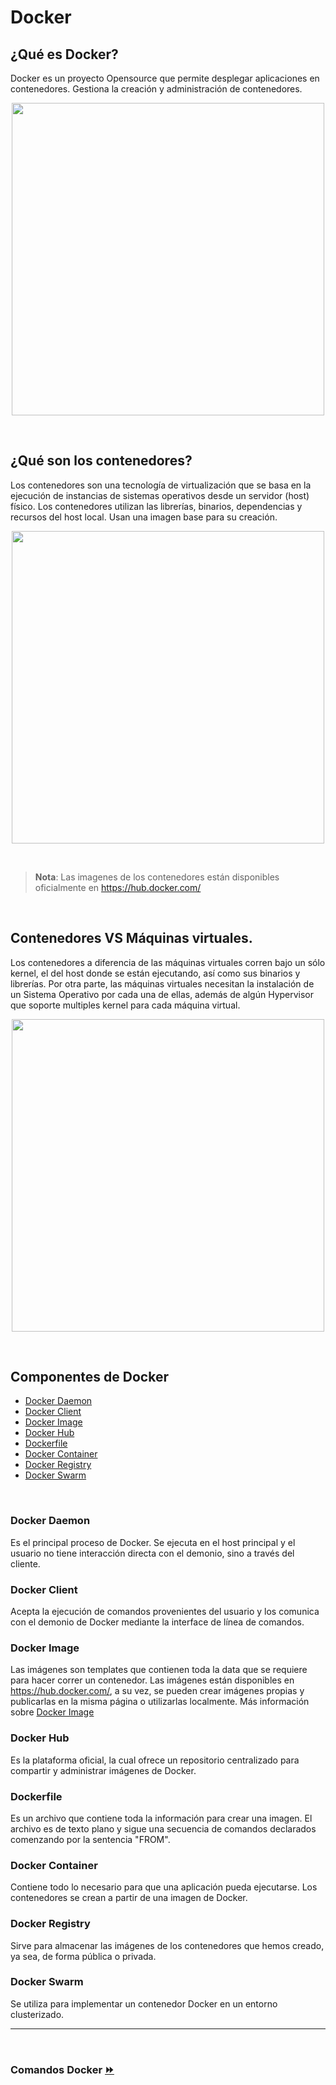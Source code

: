 # Docker

## ¿Qué es Docker?

Docker es un proyecto Opensource que permite desplegar aplicaciones en contenedores. Gestiona la creación y administración de contenedores.

<p align="center"><img src="https://raw.githubusercontent.com/coneking/kube_demo/dia1/images/docker.png" width="500" /></p>

<br>

## ¿Qué son los contenedores?

Los contenedores son una tecnología de virtualización que se basa en la ejecución de instancias de sistemas operativos desde un servidor (host) físico.
Los contenedores utilizan las librerías, binarios, dependencias y recursos del host local. Usan una imagen base para su creación.

<p align="center"><img src="https://raw.githubusercontent.com/coneking/kube_demo/dia1/images/container.png" width="500" /></p>

<br>

>**Nota**: Las imagenes de los contenedores están disponibles oficialmente en https://hub.docker.com/

<br>

## Contenedores VS Máquinas virtuales.

Los contenedores a diferencia de las máquinas virtuales corren bajo un sólo kernel, el del host donde se están ejecutando, así como sus binarios y librerías.
Por otra parte, las máquinas virtuales necesitan la instalación de un Sistema Operativo por cada una de ellas, además de algún Hypervisor que soporte multiples kernel para cada máquina virtual.

<p align="center"><img src="https://raw.githubusercontent.com/coneking/kube_demo/dia1/images/vm-vs-container.png" width="500" /></p>

<br>

## Componentes de Docker

- [Docker Daemon](#docker-daemon)
- [Docker Client](#docker-client)
- [Docker Image](#docker-image)
- [Docker Hub](#docker-hub)
- [Dockerfile](#dockerfile)
- [Docker Container](#docker-container)
- [Docker Registry](#docker-registry)
- [Docker Swarm](#docker-swarm)


<br>

### Docker Daemon

Es el principal proceso de Docker. Se ejecuta en el host principal y el usuario no tiene interacción directa con el demonio, sino a través del cliente.


### Docker Client

Acepta la ejecución de comandos provenientes del usuario y los comunica con el demonio de Docker mediante la interface de línea de comandos.


### Docker Image

Las imágenes son templates que contienen toda la data que se requiere para hacer correr un contenedor.
Las imágenes están disponibles en https://hub.docker.com/, a su vez, se pueden crear imágenes propias y publicarlas en la misma página o utilizarlas localmente.
Más información sobre [Docker Image](/Docker/Imagenes.md)


### Docker Hub

Es la plataforma oficial, la cual ofrece un repositorio centralizado para compartir y administrar imágenes de Docker.


### Dockerfile

Es un archivo que contiene toda la información para crear una imagen. El archivo es de texto plano y sigue una secuencia de comandos declarados comenzando por la sentencia "FROM".


### Docker Container

Contiene todo lo necesario para que una aplicación pueda ejecutarse. Los contenedores se crean a partir de una imagen de Docker.


### Docker Registry

Sirve para almacenar las imágenes de los contenedores que hemos creado, ya sea, de forma pública o privada.


### Docker Swarm

Se utiliza para implementar un contenedor Docker en un entorno clusterizado.

***

<br>

### **Comandos Docker** [<kbd>&#9193;</kbd>](/Comandos.md)
